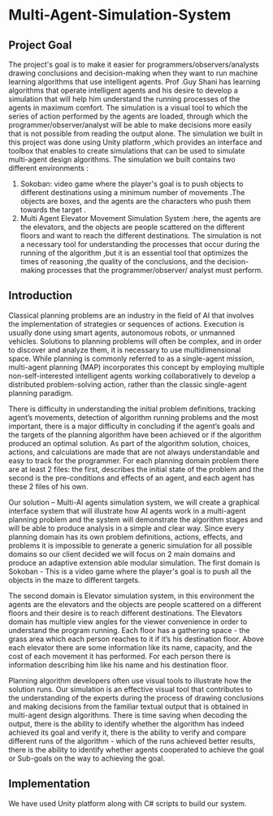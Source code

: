 # Multi-Agent-Simulation-System

## Project Goal

The project's goal is to make it easier for programmers/observers/analysts drawing conclusions and decision-making when they want to run machine learning algorithms
that use intelligent agents.
Prof .Guy Shani has learning algorithms that operate intelligent agents and his desire to develop a simulation that will help him understand the running processes of the
agents in maximum comfort.
The simulation is a visual tool to which the series of action performed by the agents are loaded, through which the programmer/observer/analyst will be able to make
decisions more easily that is not possible from reading the output alone.
The simulation we built in this project was done using Unity platform ,which provides an interface and toolbox that enables to create simulations that can be used to simulate multi-agent design algorithms.
The simulation we built contains two different environments :
1. Sokoban: video game where the player's goal is to push objects to different
destinations using a minimum number of movements .The objects are boxes,
and the agents are the characters who push them towards the target .
2. Multi Agent Elevator Movement Simulation System :here, the agents are the
elevators, and the objects are people scattered on the different floors and want
to reach the different destinations.
The simulation is not a necessary tool for understanding the processes that occur during the running of the algorithm ,but it is an essential tool that optimizes the times of reasoning ,the quality of the conclusions, and the decision-making processes that the programmer/observer/ analyst must perform.

## Introduction

Classical planning problems are an industry in the field of AI that involves the implementation of strategies or sequences of actions. 
Execution is usually done using smart agents, autonomous robots, or unmanned vehicles. Solutions to planning problems will often be complex, and in order to discover and analyze them, it is necessary to use multidimensional space.
While planning is commonly referred to as a single-agent mission, multi-agent planning (MAP) incorporates this concept by employing multiple non-self-interested intelligent agents working collaboratively to develop a distributed problem-solving action, rather than the classic single-agent planning paradigm.

There is difficulty in understanding the initial problem definitions, tracking agent’s movements, detection of algorithm running problems and the most important, there is a major difficulty in concluding if the agent’s goals and the targets of the planning algorithm have been achieved or if the algorithm produced an optimal solution. 
As part of the algorithm solution, choices, actions, and calculations are made that are not always understandable and easy to track for the programmer.
For each planning domain problem there are at least 2 files: the first, describes the initial state of the problem and the second is the pre-conditions and effects of an agent, and each agent has these 2 files of his own.

Our solution – Multi-AI agents simulation system, we will create a graphical interface system that will illustrate how AI agents work in a multi-agent planning problem and the system will demonstrate the algorithm stages and will be able to produce analysis in a simple and clear way.
Since every planning domain has its own problem definitions, actions, effects, and problems it is impossible to generate a generic simulation for all possible domains so our client decided we will focus on 2 main domains and produce an adaptive extension able modular simulation.
The first domain is Sokoban - This is a video game where the player's goal is to push all the objects in the maze to different targets. 

The second domain is Elevator simulation system, in this environment the agents are the elevators and the objects are people scattered on a different floors and their desire is to reach different destinations. 
The Elevators domain has multiple view angles for the viewer convenience in order to understand the program running. 
Each floor has a gathering space - the grass area which each person reaches to it if it’s his destination floor. 
Above each elevator there are some information like its name, capacity, and the cost of each movement it has performed.
For each person there is information describing him like his name and his destination floor.

Planning algorithm developers often use visual tools to illustrate how the solution runs. Our simulation is an effective visual tool that contributes to the understanding of the experts during the process of drawing conclusions and making decisions from the familiar textual output that is obtained in multi-agent design algorithms.
There is time saving when decoding the output, there is the ability to identify whether the algorithm has indeed achieved its goal and verify it, there is the ability to verify and compare different runs of the algorithm - which of the runs achieved better results, there is the ability to identify whether agents cooperated to achieve the goal or Sub-goals on the way to achieving the goal.

## Implementation
We have used Unity platform along with C# scripts to build our system. 
